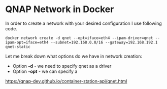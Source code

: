 # QNAP Network in Docker
In order to create a network with your desired configuration I use following code.


```
docker network create -d qnet --opt=iface=eth4 --ipam-driver=qnet --ipam-opt=iface=eth4 --subnet=192.168.0.0/16 --gateway=192.168.192.1 qnet-static
```
Let me break down what options do we have in network creation:
- Option **-d** - we need to specify qnet as a driver
- Option **-opt** - we can specify a


https://qnap-dev.github.io/container-station-api/qnet.html